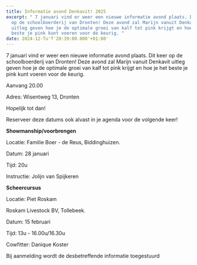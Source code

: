 ```yaml
---
title: Informatie avond Denkavit! 2025
excerpt: " 7 januari vind er weer een nieuwe informatie avond plaats. Dit keer
  op de schoolboerderij van Dronten! Deze avond zal Marijn vanuit Denkavit
  uitleg geven hoe je de optimale groei van kalf tot pink krijgt en hoe je het
  beste je pink kunt voeren voor de keurig. "
date: 2024-12-Tu'T'20:39:00.000'+01:00'
---
```

7 januari vind er weer een nieuwe informatie avond plaats. Dit keer op de schoolboerderij van Dronten! Deze avond zal Marijn vanuit Denkavit uitleg geven hoe je de optimale groei van kalf tot pink krijgt en hoe je het beste je pink kunt voeren voor de keurig.

Aanvang 20.00

Adres: Wisentweg 13, Dronten

Hopelijk tot dan!

Reserveer deze datums ook alvast in je agenda voor de volgende keer!

**Showmanship/voorbrengen**

Locatie: Familie Boer - de Reus, Biddinghuizen.

Datum: 28 januari

Tijd: 20u

Instructie: Jolijn van Spijkeren

**Scheercursus**

Locatie: Piet Roskam

Roskam Livestock BV, Tollebeek.

Datum: 15 februari

Tijd: 13u - 16.00u/16.30u

Cowfitter: Danique Koster

Bij aanmelding wordt de desbetreffende informatie toegestuurd